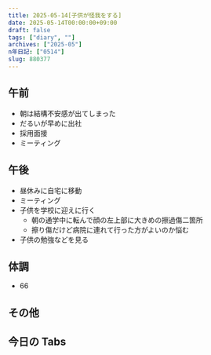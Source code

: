 ```yaml
---
title: 2025-05-14[子供が怪我をする]
date: 2025-05-14T00:00:00+09:00
draft: false
tags: ["diary", ""]
archives: ["2025-05"]
n年日記: ["0514"]
slug: 880377
---
```


## 午前

- 朝は結構不安感が出てしまった
- だるいが早めに出社
- 採用面接
- ミーティング

## 午後

- 昼休みに自宅に移動
- ミーティング
- 子供を学校に迎えに行く
  - 朝の通学中に転んで顔の左上部に大きめの擦過傷二箇所
  - 擦り傷だけど病院に連れて行った方がよいのか悩む
- 子供の勉強などを見る

## 体調

- 66

## その他

## 今日の Tabs
